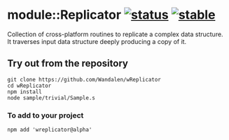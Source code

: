 
# module::Replicator [![status](https://github.com/Wandalen/wReplicator/actions/workflows/StandardPublish.yml/badge.svg)](https://github.com/Wandalen/wReplicator/actions/workflows/StandardPublish.yml) [![stable](https://img.shields.io/badge/stability-stable-brightgreen.svg)](https://github.com/emersion/stability-badges#stable) 

Collection of cross-platform routines to replicate a complex data structure. It traverses input data structure deeply producing a copy of it.

## Try out from the repository
```
git clone https://github.com/Wandalen/wReplicator
cd wReplicator
npm install
node sample/trivial/Sample.s
```

### To add to your project
```
npm add 'wreplicator@alpha'
```



























